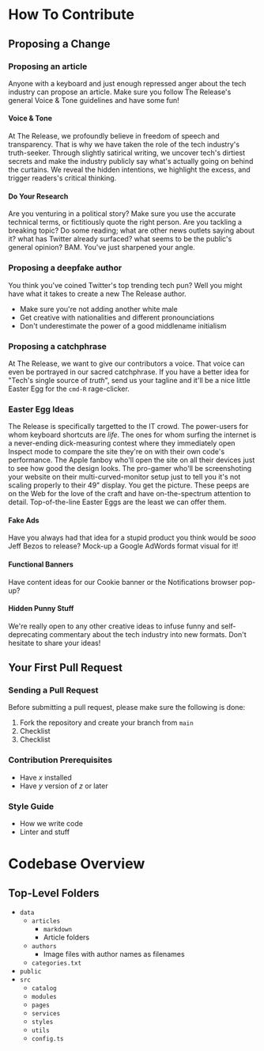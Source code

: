 # How To Contribute

## Proposing a Change

### Proposing an article

Anyone with a keyboard and just enough repressed anger about the tech industry can propose an article. Make sure you follow The Release's general Voice & Tone guidelines and have some fun!

#### Voice & Tone

At The Release, we profoundly believe in freedom of speech and transparency. That is why we have taken the role of the tech industry's truth-seeker. Through slightly satirical writing, we uncover tech's dirtiest secrets and make the industry publicly say what's actually going on behind the curtains. We reveal the hidden intentions, we highlight the excess, and trigger readers's critical thinking.

#### Do Your Research

Are you venturing in a political story? Make sure you use the accurate technical terms, or fictitiously quote the right person. Are you tackling a breaking topic? Do some reading; what are other news outlets saying about it? what has Twitter already surfaced? what seems to be the public's general opinion? BAM. You've just sharpened your angle. 

<!-- do we let them sign their own name? or they absolutely have to pick a deepfake or create one? -->

### Proposing a deepfake author

You think you've coined Twitter's top trending tech pun? Well you might have what it takes to create a new The Release author. 
- Make sure you're not adding another white male
- Get creative with nationalities and different pronounciations
- Don't underestimate the power of a good middlename initialism

### Proposing a catchphrase

At The Release, we want to give our contributors a voice. That voice can even be portrayed in our sacred catchphrase. If you have a better idea for "Tech's single source of *truth*", send us your tagline and it'll be a nice little Easter Egg for the  `cmd-R` rage-clicker.

### Easter Egg Ideas

The Release is specifically targetted to the IT crowd. The power-users for whom keyboard shortcuts are *life*. The ones for whom surfing the internet is a never-ending dick-measuring contest where they immediately open Inspect mode to compare the site they're on with their own code's performance. The Apple fanboy who'll open the site on all their devices just to see how good the design looks. The pro-gamer who'll be screenshoting your website on their multi-curved-monitor setup just to tell you it's not scaling properly to their 49" display. You get the picture. These peeps are on the Web for the love of the craft and have on-the-spectrum attention to detail. Top-of-the-line Easter Eggs are the least we can offer them.

#### Fake Ads

Have you always had that idea for a stupid product you think would be *sooo* Jeff Bezos to release? Mock-up a Google AdWords format visual for it!

#### Functional Banners

Have content ideas for our Cookie banner or the Notifications browser pop-up?

#### Hidden Punny Stuff

We're really open to any other creative ideas to infuse funny and self-deprecating commentary about the tech industry into new formats. Don't hesitate to share your ideas!

## Your First Pull Request

### Sending a Pull Request

Before submitting a pull request, please make sure the following is done:
1. Fork the repository and create your branch from `main`
2. Checklist
3. Checklist

### Contribution Prerequisites

- Have *x* installed
- Have *y* version of *z* or later

### Style Guide

- How we write code
- Linter and stuff

# Codebase Overview

## Top-Level Folders

- `data`
	- `articles`
		- `markdown`
		- Article folders
	- `authors`
		- Image files with author names as filenames
	- `categories.txt`
- `public`
- `src`
	- `catalog`
	- `modules`
	- `pages`
	- `services`
	- `styles`
	- `utils`
	- `config.ts`


